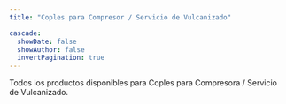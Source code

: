```yaml
---
title: "Coples para Compresor / Servicio de Vulcanizado"

cascade:
  showDate: false
  showAuthor: false
  invertPagination: true
---
```


Todos los productos disponibles para Coples para Compresora / Servicio de Vulcanizado. 
